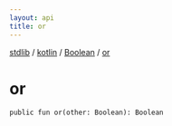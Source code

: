 ```yaml
---
layout: api
title: or
---
```

[stdlib](../../index.html) / [kotlin](../index.html) / [Boolean](index.html) / [or](or.html)

# or

```
public fun or(other: Boolean): Boolean
```
